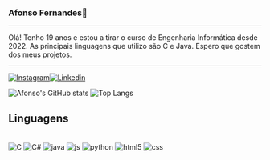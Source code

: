 
### Afonso Fernandes👋
--- 
Olá! Tenho 19 anos e estou a tirar o curso de Engenharia Informática desde 2022. As principais linguagens que utilizo são C e Java. Espero que gostem dos meus projetos.


---
[![Instagram](https://img.shields.io/badge/Instagram-E4405F?style=for-the-badge&logo=instagram&logoColor=white)](https://www.instagram.com/_afonsofernandes/)[![Linkedin](https://img.shields.io/badge/LinkedIn-0077B5?style=for-the-badge&logo=linkedin&logoColor=white)](https://www.linkedin.com/in/afernandes28/)

![Afonso's GitHub stats](https://github-readme-stats.vercel.app/api?username=Gongas28&show_icons=true) ![Top Langs](https://github-readme-stats.vercel.app/api/top-langs/?username=Gongas28&size_weight=0.5&count_weight=0.5)

## Linguagens

<div style="display: inline_block"><br/>
 <img align="center" alt="C" src="https://img.shields.io/badge/C-00599C?style=for-the-badge&logo=c&logoColor=white" />

 <img align="center" alt="C#" src="https://img.shields.io/badge/C%23-239120?style=for-the-badge&logo=c-sharp&logoColor=whit" />

 <img align="center" alt="java" src="https://img.shields.io/badge/Java-ED8B00?style=for-the-badge&logo=openjdk&logoColor=white" />

 <img align="center" alt="js" src="https://img.shields.io/badge/JavaScript-F7DF1E?style=for-the-badge&logo=javascript&logoColor=black" />

 <img align="center" alt="python" src="https://img.shields.io/badge/Python-3776AB?style=for-the-badge&logo=python&logoColor=white" />

 <img align="center" alt="html5" src="https://img.shields.io/badge/HTML5-E34F26?style=for-the-badge&logo=html5&logoColor=white" />

 <img align="center" alt="css" src="https://img.shields.io/badge/CSS3-1572B6?style=for-the-badge&logo=css3&logoColor=white" />

<div>

##
